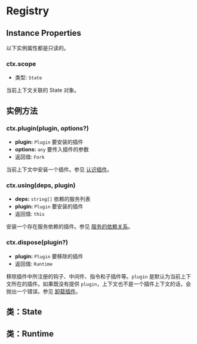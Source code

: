 # Registry

## Instance Properties

以下实例属性都是只读的。

### ctx.scope

- 类型: `State`

当前上下文关联的 State 对象。

## 实例方法

### ctx.plugin(plugin, options?)

- **plugin:** `Plugin` 要安装的插件
- **options:** `any` 要传入插件的参数
- 返回值: `Fork`

当前上下文中安装一个插件。参见 [认识插件](../../guide/plugin/)。

### ctx.using(deps, plugin)

- **deps:** `string[]` 依赖的服务列表
- **plugin:** `Plugin` 要安装的插件
- 返回值: `this`

安装一个存在服务依赖的插件。参见 [服务的依赖关系](../../guide/plugin/service.md#服务的依赖关系)。

### ctx.dispose(plugin?)

- **plugin:** `Plugin` 要移除的插件
- 返回值: `Runtime`

移除插件中所注册的钩子、中间件、指令和子插件等。`plugin` 是默认为当前上下文所在的插件。如果既没有提供 `plugin`，上下文也不是一个插件上下文的话，会抛出一个错误。参见 [卸载插件](../../guide/plugin/#卸载插件)。

## 类：State

## 类：Runtime
